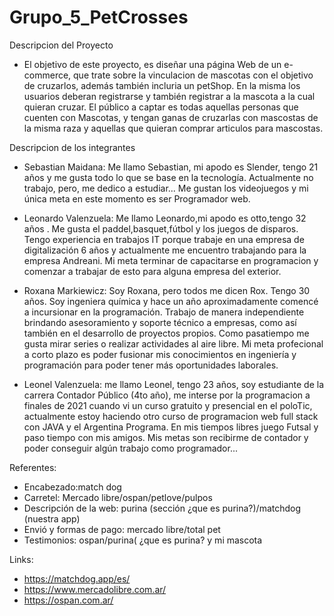 # Grupo_5_PetCrosses

Descripcion del Proyecto
* El objetivo de este proyecto, es diseñar una página Web de un e-commerce, que trate sobre la vinculacion de mascotas con el objetivo de cruzarlos,
además también incluria un petShop.
En la misma los usuarios deberan registrarse y también registrar a la mascota a la cual quieran cruzar.
El público a captar es todas aquellas personas que cuenten con Mascotas, y tengan ganas de cruzarlas con mascostas de la misma raza y
aquellas que quieran comprar articulos para mascostas.

Descripcion de los integrantes
* Sebastian Maidana: Me llamo Sebastian, mi apodo es Slender, tengo 21 años y me gusta todo lo que se base en la tecnología.
Actualmente no trabajo, pero, me dedico a estudiar... Me gustan los videojuegos y mi única meta en este momento es ser Programador web.

* Leonardo Valenzuela: Me llamo Leonardo,mi apodo es otto,tengo 32 años .
 Me gusta el paddel,basquet,fútbol y los juegos de disparos.
 Tengo experiencia en trabajos IT porque trabaje en una empresa de digitalización 6 años
 y actualmente me encuentro trabajando para la empresa Andreani.
 Mi meta terminar de capacitarse en programacion y comenzar a trabajar de esto para alguna empresa del exterior.

* Roxana Markiewicz: Soy Roxana, pero todos me dicen Rox. Tengo 30 años. 
Soy ingeniera química y hace un año aproximadamente comencé a incursionar en la programación.
Trabajo de manera independiente brindando asesoramiento y soporte técnico a empresas, como así también en el desarrollo de proyectos propios.
Como pasatiempo me gusta mirar series o realizar actividades al aire libre. 
Mi meta profecional a corto plazo es poder fusionar mis conocimientos en ingeniería y programación para poder  tener más oportunidades laborales.

* Leonel Valenzuela: me llamo Leonel, tengo 23 años, soy estudiante de la carrera Contador Público (4to año), me interse por la programacion a finales de 2021
cuando vi un curso gratuito y presencial en el poloTic, actualmente estoy haciendo otro curso de programacion web full stack con JAVA y el Argentina Programa.
En mis tiempos libres juego Futsal y paso tiempo con mis amigos.
Mis metas son recibirme de contador y poder conseguir algún trabajo como programador...


Referentes:
* Encabezado:match dog
* Carretel: Mercado libre/ospan/petlove/pulpos
* Descripción de la web: purina (sección ¿que es purina?)/matchdog (nuestra app)
* Envió y formas de pago: mercado libre/total pet
* Testimonios: ospan/purina( ¿que es purina? y mi mascota

Links:
* https://matchdog.app/es/
* https://www.mercadolibre.com.ar/
* https://ospan.com.ar/

